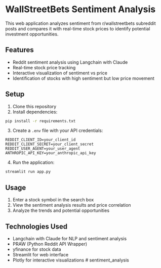 # WallStreetBets Sentiment Analysis

This web application analyzes sentiment from r/wallstreetbets subreddit posts and compares it with real-time stock prices to identify potential investment opportunities.

## Features
- Reddit sentiment analysis using Langchain with Claude
- Real-time stock price tracking
- Interactive visualization of sentiment vs price
- Identification of stocks with high sentiment but low price movement

## Setup
1. Clone this repository
2. Install dependencies:
```bash
pip install -r requirements.txt
```
3. Create a `.env` file with your API credentials:
```
REDDIT_CLIENT_ID=your_client_id
REDDIT_CLIENT_SECRET=your_client_secret
REDDIT_USER_AGENT=your_user_agent
ANTHROPIC_API_KEY=your_anthropic_api_key
```
4. Run the application:
```bash
streamlit run app.py
```

## Usage
1. Enter a stock symbol in the search box
2. View the sentiment analysis results and price correlation
3. Analyze the trends and potential opportunities

## Technologies Used
- Langchain with Claude for NLP and sentiment analysis
- PRAW (Python Reddit API Wrapper)
- yfinance for stock data
- Streamlit for web interface
- Plotly for interactive visualizations # sentiment_analysis
